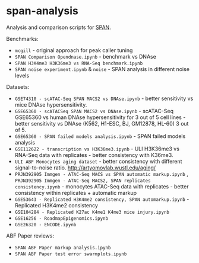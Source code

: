 span-analysis
=============

Analysis and comparison scripts for [SPAN](https://research.jetbrains.org/groups/biolabs/tools/span-peak-analyzer).

Benchmarks:

* `mcgill` - original approach for peak caller tuning
* `SPAN Comparison Opendnase.ipynb` - benchmark vs DNAse
* `SPAN H3K4me3 H3K36me3 vs RNA-Seq benchmark.ipynb` 
* `SPAN noise experiment.ipynb` & `noise` - SPAN analysis in different noise levels

Datasets:

* `GSE74310 - scATAC-Seq SPAN MACS2 vs DNAse.ipynb` - better sensitivity vs mice DNAse hypersensitivity.
* `GSE65360 - scATACSeq SPAN MACS2 vs DNAse.ipynb` - scATAC-Seq GSE65360 vs human DNAse hypersensitivity for 3 out of 5
  cell lines - better sensitivity vs DNAse
  (K562, H1-ESC, BJ, GM12878, HL-60) 3 out of 5.
* `GSE65360 - SPAN failed models analysis.ipynb` - SPAN failed models analysis
* `GSE112622 - transcription vs H3K36me3.ipynb` - ULI H3K36me3 vs RNA-Seq data with replicates - better consistency with
  K36me3.
* `ULI ABF Monocytes aging dataset` - better consistency with different signal-to-noise ratio.
  http://artyomovlab.wustl.edu/aging/
* `PRJN392905 Immgen - ATAC-Seq MACS vs SPAN automatic markup.ipynb`
  , `PRJN392905 Immgen - ATAC-Seq MACS2, SPAN replicates consistency.ipynb` - monocytes ATAC-Seq data with replicates -
  better consistency within replicates + automatic markup
* `GSE53643 - Replicated H3K4me2 consistency, SPAN automarkup.ipynb` - Replicated H3K4me2 consistency
* `GSE104284 - Replicated K27ac K4me1 K4me3 mice injury.ipynb`
* `GSE16256 - RoadmapEpigenomics.ipynb`
* `GSE26320 - ENCODE.ipynb`

ABF Paper reviews:

* `SPAN ABF Paper markup analysis.ipynb`
* `SPAN ABF Paper test error swarmplots.ipynb`
